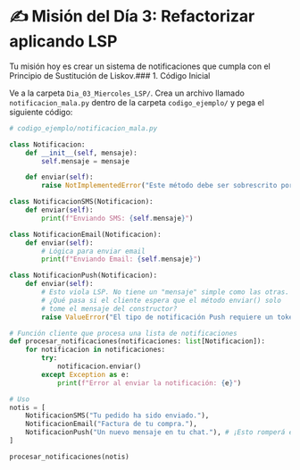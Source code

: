 # ✍️ Misión del Día 3: Refactorizar aplicando LSP

Tu misión hoy es crear un sistema de notificaciones que cumpla con el Principio de Sustitución de Liskov.### 1. Código Inicial

Ve a la carpeta `Dia_03_Miercoles_LSP/`. Crea un archivo llamado `notificacion_mala.py` dentro de la carpeta `codigo_ejemplo/` y pega el siguiente código:

```python
# codigo_ejemplo/notificacion_mala.py

class Notificacion:
    def __init__(self, mensaje):
        self.mensaje = mensaje

    def enviar(self):
        raise NotImplementedError("Este método debe ser sobrescrito por una subclase.")

class NotificacionSMS(Notificacion):
    def enviar(self):
        print(f"Enviando SMS: {self.mensaje}")

class NotificacionEmail(Notificacion):
    def enviar(self):
        # Lógica para enviar email
        print(f"Enviando Email: {self.mensaje}")

class NotificacionPush(Notificacion):
    def enviar(self):
        # Esto viola LSP. No tiene un "mensaje" simple como las otras.
        # ¿Qué pasa si el cliente espera que el método enviar() solo
        # tome el mensaje del constructor?
        raise ValueError("El tipo de notificación Push requiere un token de dispositivo, no solo un mensaje.")

# Función cliente que procesa una lista de notificaciones
def procesar_notificaciones(notificaciones: list[Notificacion]):
    for notificacion in notificaciones:
        try:
            notificacion.enviar()
        except Exception as e:
            print(f"Error al enviar la notificación: {e}")

# Uso
notis = [
    NotificacionSMS("Tu pedido ha sido enviado."),
    NotificacionEmail("Factura de tu compra."),
    NotificacionPush("Un nuevo mensaje en tu chat."), # ¡Esto romperá el código!
]

procesar_notificaciones(notis)
